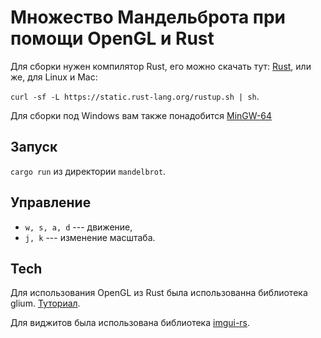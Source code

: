 # Множество Мандельброта при помощи OpenGL и Rust

Для сборки нужен компилятор Rust, его можно скачать тут:
[Rust](https://www.rust-lang.org/), или же, для Linux и Mac:

`curl -sf -L https://static.rust-lang.org/rustup.sh | sh`.

Для сборки под Windows вам также понадобится [MinGW-64](http://msys2.github.io/)


## Запуск

`cargo run` из директории `mandelbrot`.


## Управление

* `w, s, a, d` --- движение,
* `j, k` --- изменение масштаба.


## Tech

Для использования OpenGL из Rust была использованна библиотека glium.
[Туториал](http://tomaka.github.io/glium/book/).

Для виджитов была использована библиотека [imgui-rs](https://github.com/Gekkio/imgui-rs).
